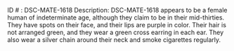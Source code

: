 ID # : DSC-MATE-1618
Description: DSC-MATE-1618 appears to be a female human of indeterminate age, although they claim to be in their mid-thirties. They have spots on their face, and their lips are purple in color. Their hair is not arranged green, and they wear a green cross earring in each ear. They also wear a silver chain around their neck and smoke cigarettes regularly.